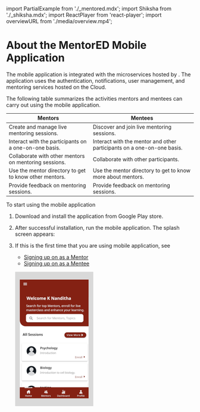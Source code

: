 import PartialExample from './_mentored.mdx';
import Shiksha from './_shiksha.mdx';
import ReactPlayer from 'react-player';
import overviewURL from './media/overview.mp4';

# About the MentorED Mobile Application

The <PartialExample mentored /> mobile application is integrated with the microservices hosted by <Shiksha shiksha />. The application uses the authentication, notifications, user management, and mentoring services hosted on the <Shiksha shiksha /> Cloud. 

The following table summarizes the activities mentors and mentees can carry out using the <PartialExample mentored /> mobile application.



| Mentors | Mentees |
| ----------- | ----------- |
| Create and manage live mentoring sessions.| Discover and join live mentoring sessions. |
| Interact with the participants on a one-on-one basis. | Interact with the mentor and other participants on a one-on-one basis.|
| Collaborate with other mentors on mentoring sessions. | Collaborate with other participants. |
| Use the mentor directory to get to know other mentors. | Use the mentor directory to get to know more about mentors.|
|Provide feedback on mentoring sessions.| Provide feedback on mentoring sessions.|


To start using the <PartialExample mentored /> mobile application
1. Download and install the <PartialExample mentored /> application from Google Play store.
2. After successful installation, run the mobile application. The <PartialExample mentored /> splash screen appears: 

   <div class="screenshot">

    <ReactPlayer playing controls url={overviewURL} loop="false" />

   </div>

3. If this is the first time that you are using <PartialExample mentored /> mobile application, see 
   * [Signing up on <PartialExample mentored /> as a Mentor](signing-up-as-a-mentor)
   * [Signing up on <PartialExample mentored /> as a Mentee](signing-up-as-a-mentee)

   ![homepage](media/welcome.png)





